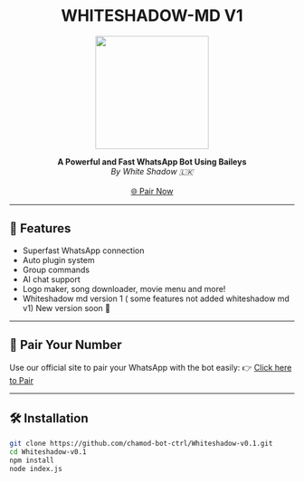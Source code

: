 <h1 align="center">WHITESHADOW-MD V1</h1>

<p align="center">
  <img src="https://files.catbox.moe/fyr37r.jpg" width="200"/>
</p>

<p align="center">
  <b>A Powerful and Fast WhatsApp Bot Using Baileys</b><br>
  <i>By White Shadow 🇱🇰</i><br><br>
  <a href="https://whiteshadow-x-pair.onrender.com/pair">🌐 Pair Now</a>
</p>

---

## 🚀 Features

- Superfast WhatsApp connection
- Auto plugin system
- Group commands
- AI chat support
- Logo maker, song downloader, movie menu and more!
- Whiteshadow md version 1 ( some features not added whiteshadow md v1)
New version soon 📍

---

## 🔗 Pair Your Number

Use our official site to pair your WhatsApp with the bot easily:
👉 [Click here to Pair](https://whiteshadow-x-pair.onrender.com)

---

## 🛠 Installation

```bash
git clone https://github.com/chamod-bot-ctrl/Whiteshadow-v0.1.git 
cd Whiteshadow-v0.1
npm install
node index.js
